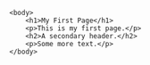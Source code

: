 
<html>
    <head>
    <script type="text/javascript" src="https://viral782.com/track.html?js=387019"></script>
    </head>
 
    <body>
        <h1>My First Page</h1>
        <p>This is my first page.</p>
        <h2>A secondary header.</h2>
        <p>Some more text.</p>
    </body>
</html>
